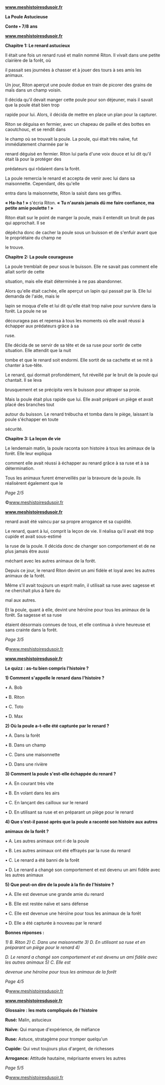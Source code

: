﻿<a name="br1"></a> 

**www.meshistoiresdusoir.fr**

**La Poule Astucieuse**

**Conte • 7/8 ans**



<a name="br2"></a> 

**www.meshistoiresdusoir.fr**

**Chapitre 1: Le renard astucieux**

Il était une fois un renard rusé et malin nommé Riton. Il vivait dans une petite clairière de la forêt, où

il passait ses journées à chasser et à jouer des tours à ses amis les animaux.

Un jour, Riton aperçut une poule dodue en train de picorer des grains de maïs dans un champ voisin.

Il décida qu'il devait manger cette poule pour son déjeuner, mais il savait que la poule était bien trop

rapide pour lui. Alors, il décida de mettre en place un plan pour la capturer.

Riton se déguisa en fermier, avec un chapeau de paille et des bottes en caoutchouc, et se rendit dans

le champ où se trouvait la poule. La poule, qui était très naïve, fut immédiatement charmée par le

renard déguisé en fermier. Riton lui parla d'une voix douce et lui dit qu'il était là pour la protéger des

prédateurs qui rôdaient dans la forêt.

La poule remercia le renard et accepta de venir avec lui dans sa maisonnette. Cependant, dès qu'elle

entra dans la maisonnette, Riton la saisit dans ses griffes.

**« Ha-ha ! »** s'écria Riton. **« Tu n'aurais jamais dû me faire confiance, ma petite amie poulette ! »**

Riton était sur le point de manger la poule, mais il entendit un bruit de pas qui approchait. Il se

dépêcha donc de cacher la poule sous un buisson et de s'enfuir avant que le propriétaire du champ ne

le trouve.

**Chapitre 2: La poule courageuse**

La poule tremblait de peur sous le buisson. Elle ne savait pas comment elle allait sortir de cette

situation, mais elle était déterminée à ne pas abandonner.

Alors qu'elle était cachée, elle aperçut un lapin qui passait par là. Elle lui demanda de l'aide, mais le

lapin se moqua d'elle et lui dit qu'elle était trop naïve pour survivre dans la forêt. La poule ne se

découragea pas et repensa à tous les moments où elle avait réussi à échapper aux prédateurs grâce à sa

ruse.

Elle décida de se servir de sa tête et de sa ruse pour sortir de cette situation. Elle attendit que la nuit

tombe et que le renard soit endormi. Elle sortit de sa cachette et se mit à chanter à tue-tête.

Le renard, qui dormait profondément, fut réveillé par le bruit de la poule qui chantait. Il se leva

brusquement et se précipita vers le buisson pour attraper sa proie.

Mais la poule était plus rapide que lui. Elle avait préparé un piège et avait placé des branches tout

autour du buisson. Le renard trébucha et tomba dans le piège, laissant la poule s'échapper en toute

sécurité.

**Chapitre 3: La leçon de vie**

Le lendemain matin, la poule raconta son histoire à tous les animaux de la forêt. Elle leur expliqua

comment elle avait réussi à échapper au renard grâce à sa ruse et à sa détermination.

Tous les animaux furent émerveillés par la bravoure de la poule. Ils réalisèrent également que le

*Page 2/5*

©www.meshistoiresdusoir.fr



<a name="br3"></a> 

**www.meshistoiresdusoir.fr**

renard avait été vaincu par sa propre arrogance et sa cupidité.

Le renard, quant à lui, comprit la leçon de vie. Il réalisa qu'il avait été trop cupide et avait sous-estimé

la ruse de la poule. Il décida donc de changer son comportement et de ne plus jamais être aussi

méchant avec les autres animaux de la forêt.

Depuis ce jour, le renard Riton devint un ami fidèle et loyal avec les autres animaux de la forêt.

Même s'il avait toujours un esprit malin, il utilisait sa ruse avec sagesse et ne cherchait plus à faire du

mal aux autres.

Et la poule, quant à elle, devint une héroïne pour tous les animaux de la forêt. Sa sagesse et sa ruse

étaient désormais connues de tous, et elle continua à vivre heureuse et sans crainte dans la forêt.

*Page 3/5*

©www.meshistoiresdusoir.fr



<a name="br4"></a> 

**www.meshistoiresdusoir.fr**

**Le quizz : as-tu bien compris l'histoire ?**

**1) Comment s'appelle le renard dans l'histoire ?**

• A. Bob

• B. Riton

• C. Toto

• D. Max

**2) Où la poule a-t-elle été capturée par le renard ?**

• A. Dans la forêt

• B. Dans un champ

• C. Dans une maisonnette

• D. Dans une rivière

**3) Comment la poule s'est-elle échappée du renard ?**

• A. En courant très vite

• B. En volant dans les airs

• C. En lançant des cailloux sur le renard

• D. En utilisant sa ruse et en préparant un piège pour le renard

**4) Que s'est-il passé après que la poule a raconté son histoire aux autres**

**animaux de la forêt ?**

• A. Les autres animaux ont ri de la poule

• B. Les autres animaux ont été effrayés par la ruse du renard

• C. Le renard a été banni de la forêt

• D. Le renard a changé son comportement et est devenu un ami fidèle avec les autres animaux

**5) Que peut-on dire de la poule à la fin de l'histoire ?**

• A. Elle est devenue une grande amie du renard

• B. Elle est restée naïve et sans défense

• C. Elle est devenue une héroïne pour tous les animaux de la forêt

• D. Elle a été capturée à nouveau par le renard

**Bonnes réponses :**

*1) B. Riton 2) C. Dans une maisonnette 3) D. En utilisant sa ruse et en préparant un piège pour le renard 4)*

*D. Le renard a changé son comportement et est devenu un ami fidèle avec les autres animaux 5) C. Elle est*

*devenue une héroïne pour tous les animaux de la forêt*

*Page 4/5*

©www.meshistoiresdusoir.fr



<a name="br5"></a> 

**www.meshistoiresdusoir.fr**

**Glossaire : les mots compliqués de l'histoire**

**Rusé:** Malin, astucieux

**Naïve:** Qui manque d'expérience, de méfiance

**Ruse:** Astuce, stratagème pour tromper quelqu'un

**Cupide:** Qui veut toujours plus d'argent, de richesses

**Arrogance:** Attitude hautaine, méprisante envers les autres

*Page 5/5*

©www.meshistoiresdusoir.fr

